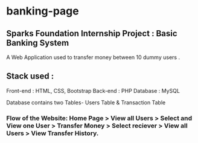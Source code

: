 # banking-page

## Sparks Foundation Internship Project : Basic Banking System
A Web Application used to transfer money between 10 dummy users .

## Stack used :
Front-end : HTML, CSS, Bootstrap 
Back-end : PHP Database : MySQL

Database contains two Tables- Users Table & Transaction Table

### Flow of the Website: Home Page > View all Users > Select and View one User > Transfer Money > Select reciever > View all Users > View Transfer History.

